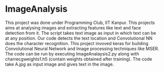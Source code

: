 # ImageAnalysis
This project was done under Programming Club, IIT Kanpur.
This projects aims at analysing images and extracting features like text and face detection from it.
The script takes text image as input in which text can be at any position. Our code detects the text location and Convolutional NN does the character recognition.
This project invoved keras for building Convolutional Neural Network and Image processing techniques like MSER.
The code can be run by executing ImageAnalaysis2.py along with charrecgweights1.h5 (contain weights obtained after training). The code take A.jpg as input image and gives text in the image.  
